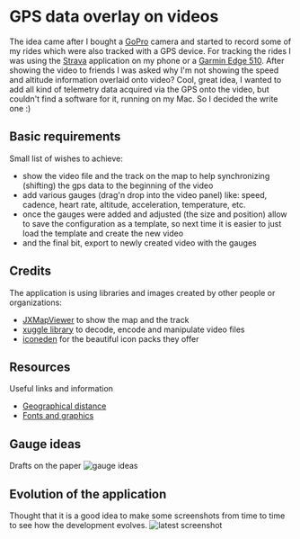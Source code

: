 GPS data overlay on videos
==========================

The idea came after I bought a [GoPro](http://gopro.com/cameras/hd-hero3-silver-edition) camera and started to record
some of my rides which were also tracked with a GPS device.
For tracking the rides I was using the [Strava](http://www.strava.com) application on my phone
or a [Garmin Edge 510](http://www.dcrainmaker.com/2013/01/garmin-edge-510-in-depth-review.html).
After showing the video to friends I was asked why I'm not showing the speed and altitude information overlaid onto video?
Cool, great idea, I wanted to add all kind of telemetry data acquired via the GPS onto the video, but couldn't find a
software for it, running on my Mac. So I decided the write one :)

## Basic requirements
Small list of wishes to achieve:
* show the video file and the track on the map to help synchronizing (shifting) the gps data to the beginning of the video
* add various gauges (drag'n drop into the video panel) like: speed, cadence, heart rate, altitude, acceleration, temperature, etc.
* once the gauges were added and adjusted (the size and position) allow to save the configuration as a template, so next time
it is easier to just load the template and create the new video
* and the final bit, export to newly created video with the gauges

## Credits
The application is using libraries and images created by other people or organizations:
* [JXMapViewer](http://wiki.openstreetmap.org/wiki/JXMapViewer) to show the map and the track
* [xuggle library](http://www.xuggle.com/) to decode, encode and manipulate video files
* [iconeden](http://www.iconeden.com/icon/category/free) for the beautiful icon packs they offer

## Resources
Useful links and information
* [Geographical distance](http://en.wikipedia.org/wiki/Geographical_distance)
* [Fonts and graphics](http://www3.ntu.edu.sg/home/ehchua/programming/java/J4b_CustomGraphics.html)

## Gauge ideas
Drafts on the paper
![gauge ideas](https://raw.github.com/peregin/gps-overlay-on-video/master/doc/gauge-ideas.jpg "gauge ideas")

## Evolution of the application
Thought that it is a good idea to make some screenshots from time to time to see how the development evolves.
![latest screenshot](https://raw.github.com/peregin/gps-overlay-on-video/master/doc/evolution/20140419.jpg "latest screenshot")
